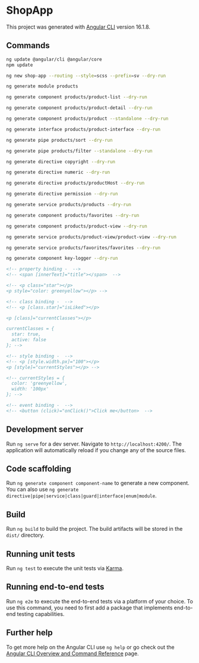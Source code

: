 # ShopApp

This project was generated with [Angular CLI](https://github.com/angular/angular-cli) version 16.1.8.

## Commands

```bash
ng update @angular/cli @angular/core
npm update

ng new shop-app --routing --style=scss --prefix=sv --dry-run

ng generate module products

ng generate component products/product-list --dry-run

ng generate component products/product-detail --dry-run

ng generate component products/product --standalone --dry-run

ng generate interface products/product-interface --dry-run

ng generate pipe products/sort --dry-run

ng generate pipe products/filter --standalone --dry-run

ng generate directive copyright --dry-run

ng generate directive numeric --dry-run

ng generate directive products/productHost --dry-run

ng generate directive permission --dry-run

ng generate service products/products --dry-run

ng generate component products/favorites --dry-run

ng generate component products/product-view --dry-run

ng generate service products/product-view/product-view --dry-run

ng generate service products/favorites/favorites --dry-run

ng generate component key-logger --dry-run

```

```html
<!-- property binding -  -->
<!-- <span [innerText]="title"></span>  -->

<!-- <p class="star"></p>
<p style="color: greenyellow"></p> -->

<!-- class binding -  -->
<!-- <p [class.star]="isLiked"></p>

<p [class]="currentClasses"></p>

currentClasses = {
  star: true,
  active: false
}; -->

<!-- style binding -  -->
<!-- <p [style.width.px]="100"></p>
<p [style]="currentStyles"></p> -->

<!-- currentStyles = {
  color: 'greenyellow',
  width: '100px'
}; -->

<!-- event binding -  -->
<!-- <button (click)="onClick()">Click me</button>  -->
```

## Development server

Run `ng serve` for a dev server. Navigate to `http://localhost:4200/`. The application will automatically reload if you change any of the source files.

## Code scaffolding

Run `ng generate component component-name` to generate a new component. You can also use `ng generate directive|pipe|service|class|guard|interface|enum|module`.

## Build

Run `ng build` to build the project. The build artifacts will be stored in the `dist/` directory.

## Running unit tests

Run `ng test` to execute the unit tests via [Karma](https://karma-runner.github.io).

## Running end-to-end tests

Run `ng e2e` to execute the end-to-end tests via a platform of your choice. To use this command, you need to first add a package that implements end-to-end testing capabilities.

## Further help

To get more help on the Angular CLI use `ng help` or go check out the [Angular CLI Overview and Command Reference](https://angular.io/cli) page.
